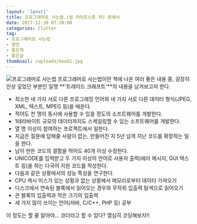 ```yaml
---
layout: '[post]'
title: 프로그래머로 사는법.(샘 라이트스톤 저) 중에서
date: 2017-12-30 07:20:00
categories: Clutter
tag:
- 프로그래머로 사는법
- 명언
- 좋은책
- 좋은글
thumbnail: /uploads/book1.jpg
---
```


![프로그래머로 사는법](/uploads/book1.jpg)
프로그래머로 사는법이란 책에 나온 여러 좋은 내용 중, 굉장히 인상 깊었던 부분인 일명 **'트레이드 크래프트'**의 내용을  남겨보고자 한다.

- 최소한 네 가지 서로 다른 프로그래밍 언어와 네 가지 서로 다른 데이터 형식(JPEG, XML, 텍스트, MPEG 등)을 배운다.
- 적어도 천 명이 동시에 사용할 수 있을 정도의 소프트웨어를 개발한다.
- 1테라바이트 규모의 데이터까지도 스케일링할 수 있는 소프트웨어를 개발한다.
- 열 명 이상이 참여하는 프로젝트에서 일한다.
- 지금은 질문에 답해줄 사람이 없는, 만들어진 지 5년 넘게 지난 코드를 확장하는 일을 한다.
- 남이 만든 코드의 결함을 적어도 40개 이상 수정한다.
- UNICODE를 입력받고 두 가지 이상의 언어로 사용자 출력(에러 메시지, GUI 텍스트 등)을 하는 다국어 지원 코드를 작성한다.
- 다음과 같은 상황에서의 성능 특성을 연구한다.
- CPU 캐시 미스가 있는 상황과 없는 상황에서 메모리로부터 데이터 가져오기
- 디스크에서 연속된 블록에서 읽어오는 경우와 무작위 입출력 탐색으로 읽어오기
- 큰 블록의 입출력과 작은 크기의 입출력
- 세 가지 많이 쓰이는 언어(자바, C/C++, PHP 등) 공부

이 정도는 할 줄 알아야... 코더라고 할 수 있다?  열심히 코딩해보자!!